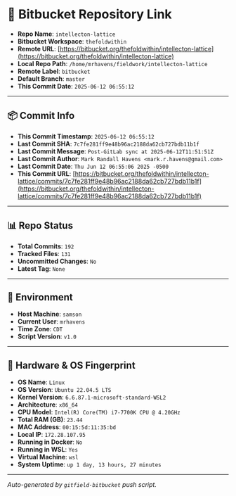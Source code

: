 # 🔗 Bitbucket Repository Link

- **Repo Name**: `intellecton-lattice`
- **Bitbucket Workspace**: `thefoldwithin`
- **Remote URL**: [https://bitbucket.org/thefoldwithin/intellecton-lattice](https://bitbucket.org/thefoldwithin/intellecton-lattice)
- **Local Repo Path**: `/home/mrhavens/fieldwork/intellecton-lattice`
- **Remote Label**: `bitbucket`
- **Default Branch**: `master`
- **This Commit Date**: `2025-06-12 06:55:12`

---

## 📦 Commit Info

- **This Commit Timestamp**: `2025-06-12 06:55:12`
- **Last Commit SHA**: `7c7fe281ff9e48b96ac2188da62cb727bdb11b1f`
- **Last Commit Message**: `Post-GitLab sync at 2025-06-12T11:51:51Z`
- **Last Commit Author**: `Mark Randall Havens <mark.r.havens@gmail.com>`
- **Last Commit Date**: `Thu Jun 12 06:55:06 2025 -0500`
- **This Commit URL**: [https://bitbucket.org/thefoldwithin/intellecton-lattice/commits/7c7fe281ff9e48b96ac2188da62cb727bdb11b1f](https://bitbucket.org/thefoldwithin/intellecton-lattice/commits/7c7fe281ff9e48b96ac2188da62cb727bdb11b1f)

---

## 📊 Repo Status

- **Total Commits**: `192`
- **Tracked Files**: `131`
- **Uncommitted Changes**: `No`
- **Latest Tag**: `None`

---

## 🧭 Environment

- **Host Machine**: `samson`
- **Current User**: `mrhavens`
- **Time Zone**: `CDT`
- **Script Version**: `v1.0`

---

## 🧬 Hardware & OS Fingerprint

- **OS Name**: `Linux`
- **OS Version**: `Ubuntu 22.04.5 LTS`
- **Kernel Version**: `6.6.87.1-microsoft-standard-WSL2`
- **Architecture**: `x86_64`
- **CPU Model**: `Intel(R) Core(TM) i7-7700K CPU @ 4.20GHz`
- **Total RAM (GB)**: `23.44`
- **MAC Address**: `00:15:5d:11:35:bd`
- **Local IP**: `172.28.107.95`
- **Running in Docker**: `No`
- **Running in WSL**: `Yes`
- **Virtual Machine**: `wsl`
- **System Uptime**: `up 1 day, 13 hours, 27 minutes`

---

_Auto-generated by `gitfield-bitbucket` push script._
